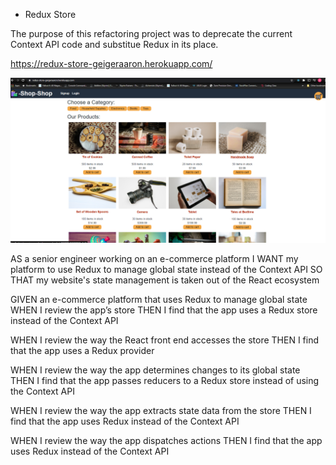* Redux Store

The purpose of this refactoring project was to deprecate the current Context API code and substitue Redux in its place.

https://redux-store-geigeraaron.herokuapp.com/

![screenshot](./zscreenshot.png)

AS a senior engineer working on an e-commerce platform
I WANT my platform to use Redux to manage global state instead of the Context API
SO THAT my website's state management is taken out of the React ecosystem

GIVEN an e-commerce platform that uses Redux to manage global state
WHEN I review the app’s store
THEN I find that the app uses a Redux store instead of the Context API


WHEN I review the way the React front end accesses the store
THEN I find that the app uses a Redux provider


WHEN I review the way the app determines changes to its global state
THEN I find that the app passes reducers to a Redux store instead of using the Context API


WHEN I review the way the app extracts state data from the store
THEN I find that the app uses Redux instead of the Context API


WHEN I review the way the app dispatches actions
THEN I find that the app uses Redux instead of the Context API

